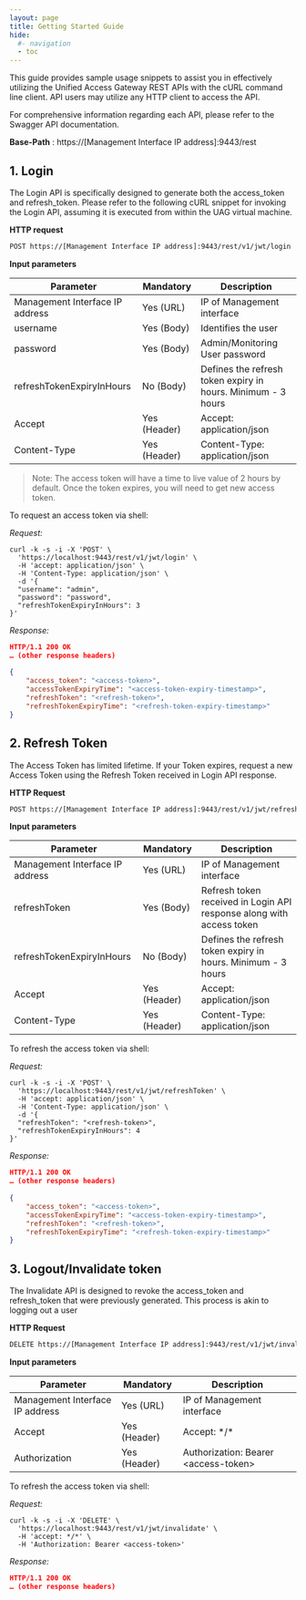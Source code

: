 ```yaml
---
layout: page
title: Getting Started Guide
hide:
  #- navigation
  - toc
---
```


This guide provides sample usage snippets to assist you in effectively utilizing the Unified Access Gateway REST APIs with the cURL command line client. API users may utilize any HTTP client to access the API.

For comprehensive information regarding each API, please refer to the Swagger API documentation.

**Base-Path** : https://[Management Interface IP address]:9443/rest

## 1. Login

The Login API is specifically designed to generate both the access_token and refresh_token. Please refer to the following cURL snippet for invoking the Login API, assuming it is executed from within the UAG virtual machine.

**HTTP request**

```markdown
POST https://[Management Interface IP address]:9443/rest/v1/jwt/login
```

**Input parameters**

| Parameter                         | Mandatory    | Description                                                         |
|-----------------------------------|--------------|---------------------------------------------------------------------|
| Management Interface IP address   | Yes (URL)    | IP of Management interface                                          |
| username                          | Yes (Body)   | Identifies the user                                                 |
| password                          | Yes (Body)   | Admin/Monitoring User password                                      |
| refreshTokenExpiryInHours         | No  (Body)   | Defines the refresh token expiry in hours. Minimum - 3 hours        |
| Accept                            | Yes (Header) | Accept: application/json                                            |
| Content-Type                      | Yes (Header) | Content-Type: application/json                                      |

> Note: The access token will have a time to live value of 2 hours by default. Once the token expires, you will need to get new access token.

To request an access token via shell:

*Request:*

```shell
curl -k -s -i -X 'POST' \
  'https://localhost:9443/rest/v1/jwt/login' \
  -H 'accept: application/json' \
  -H 'Content-Type: application/json' \
  -d '{
  "username": "admin",
  "password": "password",
  "refreshTokenExpiryInHours": 3
}'
```

*Response:*

```json
HTTP/1.1 200 OK
… (other response headers)
  
{
    "access_token": "<access-token>",
    "accessTokenExpiryTime": "<access-token-expiry-timestamp>",
    "refreshToken": "<refresh-token>",
    "refreshTokenExpiryTime": "<refresh-token-expiry-timestamp>"
}
```

## 2. Refresh Token

The Access Token has limited lifetime. If your Token expires, request a new Access Token using the Refresh Token received in Login API response.

**HTTP Request**

```markdown
POST https://[Management Interface IP address]:9443/rest/v1/jwt/refreshToken
```

**Input parameters**

| Parameter                         | Mandatory    | Description                                                         |
|-----------------------------------|--------------|---------------------------------------------------------------------|
| Management Interface IP address   | Yes (URL)    | IP of Management interface                                          |
| refreshToken                      | Yes (Body)   | Refresh token received in Login API response along with access token|
| refreshTokenExpiryInHours         | No  (Body)   | Defines the refresh token expiry in hours. Minimum - 3 hours        |
| Accept                            | Yes (Header) | Accept: application/json                                            |
| Content-Type                      | Yes (Header) | Content-Type: application/json                                      |

To refresh the access token via shell:

*Request:*

```shell
curl -k -s -i -X 'POST' \
  'https://localhost:9443/rest/v1/jwt/refreshToken' \
  -H 'accept: application/json' \
  -H 'Content-Type: application/json' \
  -d '{
  "refreshToken": "<refresh-token>",
  "refreshTokenExpiryInHours": 4
}'
```

*Response:*

```json
HTTP/1.1 200 OK
… (other response headers)
  
{
    "access_token": "<access-token>",
    "accessTokenExpiryTime": "<access-token-expiry-timestamp>",
    "refreshToken": "<refresh-token>",
    "refreshTokenExpiryTime": "<refresh-token-expiry-timestamp>"
}
```

## 3. Logout/Invalidate token

The Invalidate API is designed to revoke the access_token and refresh_token that were previously generated. This process is akin to logging out a user

**HTTP Request**

```markdown
DELETE https://[Management Interface IP address]:9443/rest/v1/jwt/invalidate
```

**Input parameters**

| Parameter                         | Mandatory    | Description                                                         |
|-----------------------------------|--------------|---------------------------------------------------------------------|
| Management Interface IP address   | Yes (URL)    | IP of Management interface                                          |
| Accept                            | Yes (Header) | Accept: \*/\*                                                         |
| Authorization                     | Yes (Header) | Authorization: Bearer <access-token\>                               |

To refresh the access token via shell:

*Request:*

```shell
curl -k -s -i -X 'DELETE' \
  'https://localhost:9443/rest/v1/jwt/invalidate' \
  -H 'accept: */*' \
  -H 'Authorization: Bearer <access-token>'
```

*Response:*

```json
HTTP/1.1 200 OK
… (other response headers)
```
